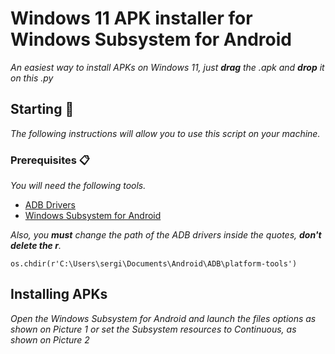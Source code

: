 # Windows 11 APK installer for Windows Subsystem for Android
_An easiest way to install APKs on Windows 11, just **drag** the .apk and **drop** it on this .py_

## Starting 🚀

_The following instructions will allow you to use this script on your machine._

### Prerequisites 📋
_You will need the following tools._

+ [ADB Drivers](https://developer.android.com/studio/releases/platform-tools)
+ [Windows Subsystem for Android](https://www.xda-developers.com/how-to-run-android-apps-on-any-windows-11-pc/)

_Also, you **must** change the path of the ADB drivers inside the quotes, **don't delete the r**._
```
os.chdir(r'C:\Users\sergi\Documents\Android\ADB\platform-tools')
```

## Installing APKs
_Open the Windows Subsystem for Android and launch the files options as shown on Picture 1 or set the Subsystem resources to Continuous, as shown on Picture 2_
